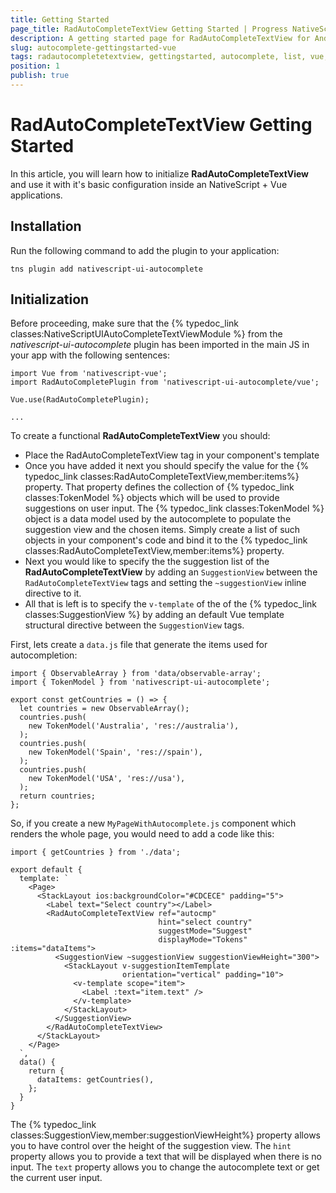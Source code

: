 ```yaml
---
title: Getting Started
page_title: RadAutoCompleteTextView Getting Started | Progress NativeScript UI Documentation
description: A getting started page for RadAutoCompleteTextView for Android. This article explains what are the steps to create a RadAutoCompleteTextView instance from scratch.
slug: autocomplete-gettingstarted-vue
tags: radautocompletetextview, gettingstarted, autocomplete, list, vue, nativescript, professional, ui
position: 1
publish: true
---
```


# RadAutoCompleteTextView Getting Started

In this article, you will learn how to initialize **RadAutoCompleteTextView** and use it with it's basic configuration inside an NativeScript + Vue applications.

## Installation
Run the following command to add the plugin to your application:

```
tns plugin add nativescript-ui-autocomplete
```

## Initialization
Before proceeding, make sure that the {% typedoc_link classes:NativeScriptUIAutoCompleteTextViewModule %} from the *nativescript-ui-autocomplete* plugin has been imported in the main JS in your app with the following sentences:

```
import Vue from 'nativescript-vue';
import RadAutoCompletePlugin from 'nativescript-ui-autocomplete/vue';

Vue.use(RadAutoCompletePlugin);

...
```

To create a functional **RadAutoCompleteTextView** you should:
- Place the RadAutoCompleteTextView tag in your component's template
- Once you have added it next you should specify the value for the {% typedoc_link classes:RadAutoCompleteTextView,member:items%} property. That property defines the collection of {% typedoc_link classes:TokenModel %} objects which will be used to provide suggestions on user input. The {% typedoc_link classes:TokenModel %} object is a data model used by the autocomplete to populate the suggestion view and the chosen items. Simply create a list of such objects in your component's code and bind it to the {% typedoc_link classes:RadAutoCompleteTextView,member:items%} property.
- Next you would like to specify the the suggestion list of the **RadAutoCompleteTextView** by adding an `SuggestionView` between the `RadAutoCompleteTextView` tags and setting the `~suggestionView` inline directive to it.
- All that is left is to specify the `v-template` of the of the {% typedoc_link classes:SuggestionView %} by adding an default Vue template structural directive between the `SuggestionView` tags.

First, lets create a `data.js` file that generate the items used for autocompletion:

```
import { ObservableArray } from 'data/observable-array';
import { TokenModel } from 'nativescript-ui-autocomplete';

export const getCountries = () => {
  let countries = new ObservableArray();
  countries.push(
    new TokenModel('Australia', 'res://australia'),
  );
  countries.push(
    new TokenModel('Spain', 'res://spain'),
  );
  countries.push(
    new TokenModel('USA', 'res://usa'),
  );
  return countries;
};
```

So, if you create a new `MyPageWithAutocomplete.js` component which renders the whole page, you would need to add a code like this:

```
import { getCountries } from './data';

export default {
  template: `
    <Page>
      <StackLayout ios:backgroundColor="#CDCECE" padding="5">
        <Label text="Select country"></Label>
        <RadAutoCompleteTextView ref="autocmp"
                                 hint="select country"
                                 suggestMode="Suggest"
                                 displayMode="Tokens"                                 :items="dataItems">
          <SuggestionView ~suggestionView suggestionViewHeight="300">
            <StackLayout v-suggestionItemTemplate
                         orientation="vertical" padding="10">
              <v-template scope="item">
                <Label :text="item.text" />
              </v-template>
            </StackLayout>
          </SuggestionView>
        </RadAutoCompleteTextView>
      </StackLayout>
    </Page>
  `,
  data() {
    return {
      dataItems: getCountries(),
    };
  }
}
```

The {% typedoc_link classes:SuggestionView,member:suggestionViewHeight%} property allows you to have control over the height of the suggestion view.
The `hint` property allows you to provide a text that will be displayed when there is no input.
The `text` property allows you to change the autocomplete text or get the current user input.
